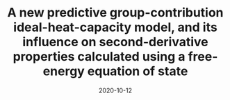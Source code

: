 ---
title: "A new predictive group-contribution ideal-heat-capacity model, and its influence on second-derivative properties calculated using a free-energy equation of state"
collection: publications
permalink: /publication/2020-10-01-Ideal_Heat_Capacity
excerpt: 'A statistical-thermodynamics-based group contribution (GC) method, commensurate with the GC methodology used in SAFT-$\gamma$ Mie, is proposed to model ideal heat capacities. Special treatment of halogenated groups allows many halogenated molecules to be modeled with few parameters. Parameters for small, single-group species agree well with experimental vibrational temperatures. Parameters corresponding to groups used for larger species highlight effects such as anharmonicity and torsional modes. The proposed correlation consistently demonstrates higher accuracy than that of Joback and Reid. Ideal heat capacities are seldom used in isolation, but contribute to other properties that may be used to assess the quality of an equation of state. The importance of the ideal free energy to various second-derivative properties, as calculated using the SAFT-$\gamma$ Mie equation of state, is examined. In the majority of cases, using the proposed correlation to calculate the ideal free energy results in more-accurately estimated second-derivative properties—sometimes substantially so. Further studies of the contribution of the ideal free energy are carried out revealing interesting behavior near the critical point that may relate to the Widom-Fisher and Widom lines.'
date: 2020-10-12
venue: 'J. Chem. Eng. Data'
paperurl: 'https://pubs.acs.org/doi/abs/10.1021/acs.jced.0c00723'
citation: 'Walker, P. J., Haslam, A. J., ‘A new predictive group-contribution ideal-heat-capacity model, and its influence on second-derivative properties calculated using a free-energy equation of state’, J. Chem. Eng. Data 2020, 65, 12, 5809–5829'
---